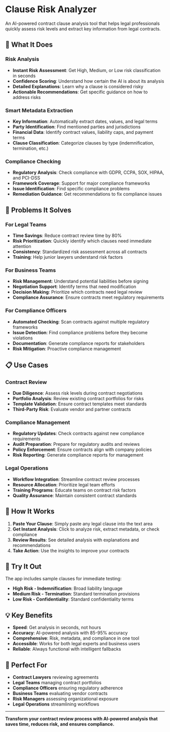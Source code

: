 # Clause Risk Analyzer

An AI-powered contract clause analysis tool that helps legal professionals quickly assess risk levels and extract key information from legal contracts.

## 🚀 What It Does

### **Risk Analysis**
- **Instant Risk Assessment**: Get High, Medium, or Low risk classification in seconds
- **Confidence Scoring**: Understand how certain the AI is about its analysis
- **Detailed Explanations**: Learn why a clause is considered risky
- **Actionable Recommendations**: Get specific guidance on how to address risks

### **Smart Metadata Extraction**
- **Key Information**: Automatically extract dates, values, and legal terms
- **Party Identification**: Find mentioned parties and jurisdictions
- **Financial Data**: Identify contract values, liability caps, and payment terms
- **Clause Classification**: Categorize clauses by type (indemnification, termination, etc.)

### **Compliance Checking**
- **Regulatory Analysis**: Check compliance with GDPR, CCPA, SOX, HIPAA, and PCI-DSS
- **Framework Coverage**: Support for major compliance frameworks
- **Issue Identification**: Find specific compliance problems
- **Remediation Guidance**: Get recommendations to fix compliance issues

## 🎯 Problems It Solves

### **For Legal Teams**
- **Time Savings**: Reduce contract review time by 80%
- **Risk Prioritization**: Quickly identify which clauses need immediate attention
- **Consistency**: Standardized risk assessment across all contracts
- **Training**: Help junior lawyers understand risk factors

### **For Business Teams**
- **Risk Management**: Understand potential liabilities before signing
- **Negotiation Support**: Identify terms that need modification
- **Decision Making**: Prioritize which contracts need legal review
- **Compliance Assurance**: Ensure contracts meet regulatory requirements

### **For Compliance Officers**
- **Automated Checking**: Scan contracts against multiple regulatory frameworks
- **Issue Detection**: Find compliance problems before they become violations
- **Documentation**: Generate compliance reports for stakeholders
- **Risk Mitigation**: Proactive compliance management

## 📋 Use Cases

### **Contract Review**
- **Due Diligence**: Assess risk levels during contract negotiations
- **Portfolio Analysis**: Review existing contract portfolios for risks
- **Template Validation**: Ensure contract templates meet standards
- **Third-Party Risk**: Evaluate vendor and partner contracts

### **Compliance Management**
- **Regulatory Updates**: Check contracts against new compliance requirements
- **Audit Preparation**: Prepare for regulatory audits and reviews
- **Policy Enforcement**: Ensure contracts align with company policies
- **Risk Reporting**: Generate compliance reports for management

### **Legal Operations**
- **Workflow Integration**: Streamline contract review processes
- **Resource Allocation**: Prioritize legal team efforts
- **Training Programs**: Educate teams on contract risk factors
- **Quality Assurance**: Maintain consistent contract standards

## 🎨 How It Works

1. **Paste Your Clause**: Simply paste any legal clause into the text area
2. **Get Instant Analysis**: Click to analyze risk, extract metadata, or check compliance
3. **Review Results**: See detailed analysis with explanations and recommendations
4. **Take Action**: Use the insights to improve your contracts

## 🧪 Try It Out

The app includes sample clauses for immediate testing:
- **High Risk - Indemnification**: Broad liability language
- **Medium Risk - Termination**: Standard termination provisions  
- **Low Risk - Confidentiality**: Standard confidentiality terms

## 💡 Key Benefits

- **Speed**: Get analysis in seconds, not hours
- **Accuracy**: AI-powered analysis with 85-95% accuracy
- **Comprehensive**: Risk, metadata, and compliance in one tool
- **Accessible**: Works for both legal experts and business users
- **Reliable**: Always functional with intelligent fallbacks

## 🎯 Perfect For

- **Contract Lawyers** reviewing agreements
- **Legal Teams** managing contract portfolios
- **Compliance Officers** ensuring regulatory adherence
- **Business Teams** evaluating vendor contracts
- **Risk Managers** assessing organizational exposure
- **Legal Operations** streamlining workflows

---

**Transform your contract review process with AI-powered analysis that saves time, reduces risk, and ensures compliance.** 